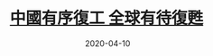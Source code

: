 ---
layout: post
title: <a href='https://www.master-insight.com/%e4%b8%ad%e5%9c%8b%e6%9c%89%e5%ba%8f%e5%be%a9%e5%b7%a5-%e5%85%a8%e7%90%83%e6%9c%89%e5%be%85%e5%be%a9%e7%94%a6/' target="_blank">中國有序復工 全球有待復甦</a> 
date:  2020-04-10 
description: 2003年沙士一役，對中國內地及全球經濟衝擊有限而且相對短暫，然而當前新冠肺炎對經濟的影響則有根本性的差別。 
tags: 中國
categories: chinese

---